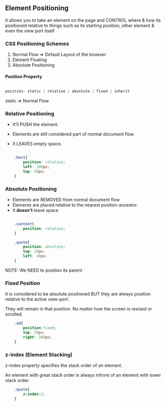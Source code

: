 ## Element Positioning

It allows you to take an element on the page and CONTROL where & how its positioned relative to things such as its starting position, other element & even the view port itself

### CSS Positioning Schemes


1. Normal Flow => Default Layout of the browser
2. Element Floating
3. Absolute Positioning 


#### Position Property


```css

position: static | relative | absolute | fixed | inherit

```

static => Normal Flow

### Relative Positioning


-	It'll PUSH the element.

-	Elements are still considered part of normal document flow.

-	It LEAVES empty space.

```css
	
	.box1{
		position: relative;
		left: 100px;
		top: 50px;
	}
```

### Absolute Positioning


-	Elements are REMOVED from normal document flow
-	Elements are placed relative to the nearest position ancestor.
-	It **doesn't** leave space

```css
	
	.content{
		position: relative;
	}

	.quote{
		position: absolute;
		top: 20px;
		left: 40px;
	}

```

NOTE: We NEED to position its parent

### Fixed Position


It is considered to be absolute positioned BUT they are always position relative to the active view-port.

They will remain in that position. No matter how the screen is resized or scrolled.

```css
	.ad{
		position:fixed;
		top: 50px;
		right: 100px;
	}
```

### z-index (Element Stacking)


z-index property specifies the stack order of an element.

An element with great stack order is always infront of an element with lower stack order.

```css
	.quote{
		z-index:2;
	}
```
